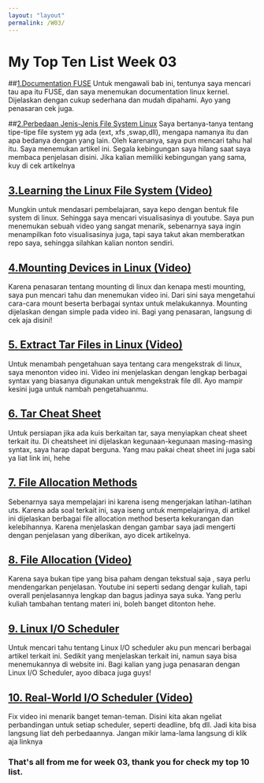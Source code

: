 ```yaml
---
layout: "layout"
permalink: /W03/
---
```


# My Top Ten List Week 03

##[1.Documentation FUSE](https://www.kernel.org/doc/html/latest/filesystems/fuse.html)
Untuk mengawali bab ini, tentunya saya mencari tau apa itu FUSE, dan saya menemukan documentation linux kernel. Dijelaskan dengan cukup sederhana dan mudah dipahami. Ayo yang penasaran cek juga.

##[2.Perbedaan Jenis-Jenis File System Linux](https://www.monitorteknologi.com/perbedaan-jenis-file-system-linux/)
Saya bertanya-tanya tentang tipe-tipe file system yg ada (ext, xfs ,swap,dll), mengapa namanya itu dan apa bedanya dengan yang lain. Oleh karenanya, saya pun mencari tahu hal itu. Saya menemukan artikel ini. Segala kebingungan saya hilang saat saya membaca penjelasan disini. Jika kalian memiliki kebingungan yang sama, kuy di cek artikelnya

## [3.Learning the Linux File System (Video)]( https://www.youtube.com/watch?v=HIXzJ3Rz9po)
Mungkin untuk mendasari pembelajaran, saya kepo dengan bentuk file system di linux. Sehingga saya mencari visualisasinya di youtube. Saya pun menemukan sebuah video yang sangat menarik, sebenarnya saya ingin menampilkan foto visualisasinya juga, tapi saya takut akan memberatkan repo saya, sehingga silahkan kalian nonton sendiri.

## [4.Mounting Devices in Linux (Video)]( https://www.youtube.com/watch?v=A8ITr5ZpzvA)
Karena penasaran tentang mounting di linux dan kenapa mesti mounting, saya pun mencari tahu dan menemukan video ini. Dari sini saya mengetahui cara-cara mount beserta berbagai syntax untuk melakukannya. Mounting dijelaskan dengan simple pada video ini. Bagi yang penasaran, langsung di cek aja disini!

## [5. Extract Tar Files in Linux (Video)]( https://www.youtube.com/watch?v=tSRlNwaUgPQ)
Untuk menambah pengetahuan saya tentang cara mengekstrak di linux, saya menonton video ini. Video ini menjelaskan dengan lengkap berbagai syntax yang biasanya digunakan untuk mengekstrak file dll. Ayo mampir kesini juga untuk nambah pengetahuanmu.

## [6. Tar Cheat Sheet]( https://cheatography.com/blackw61/cheat-sheets/tar/)
Untuk persiapan jika ada kuis berkaitan tar, saya menyiapkan cheat sheet terkait itu. Di cheatsheet ini dijelaskan kegunaan-kegunaan masing-masing syntax, saya harap dapat berguna. Yang mau pakai cheat sheet ini juga sabi ya liat link ini, hehe

## [7. File Allocation Methods]( https://www.tutorialandexample.com/file-allocation-methods/)
Sebenarnya saya mempelajari ini karena iseng mengerjakan latihan-latihan uts. Karena ada soal terkait ini, saya iseng untuk mempelajarinya, di artikel ini dijelaskan berbagai file allocation method beserta kekurangan dan kelebihannya. Karena menjelaskan dengan gambar saya jadi mengerti dengan penjelasan yang diberikan, ayo dicek artikelnya.

## [8. File Allocation (Video)]( https://www.youtube.com/watch?v=SSteF2SUGAs)
Karena saya bukan tipe yang bisa paham dengan tekstual saja , saya perlu mendengarkan penjelasan. Youtube ini seperti sedang dengar kuliah, tapi overall penjelasannya lengkap dan bagus jadinya saya suka. Yang perlu kuliah tambahan tentang materi ini, boleh banget ditonton hehe.

## [9. Linux I/O Scheduler]( https://www.admin-magazine.com/HPC/Articles/Linux-I-O-Schedulers)
Untuk mencari tahu tentang Linux I/O scheduler aku pun mencari berbagai artikel terkait ini. Sedikit yang menjelaskan terkait ini, namun saya bisa menemukannya di website ini. Bagi kalian yang juga penasaran dengan Linux I/O Scheduler, ayoo dibaca juga guys!

## [10. Real-World I/O Scheduler (Video) ](https://www.youtube.com/watch?v=dSknEcbxg74)
Fix video ini menarik banget teman-teman. Disini kita akan ngeliat perbandingan untuk setiap scheduler, seperti deadline, bfq dll. Jadi kita bisa langsung liat deh perbedaannya. Jangan mikir lama-lama langsung di klik aja linknya

### That's all from me for week 03, thank you for check my top 10 list.

